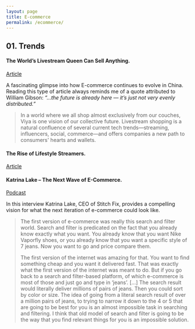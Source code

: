 ```yaml
---
layout: page
title: E-commerce
permalink: /ecommerce/
---
```


## 01. Trends

#### The World’s Livestream Queen Can Sell Anything.

[Article](https://www.bloomberg.com/features/2020-viya-china-livestream-shopping/)

A fascinating glimpse into how E-commerce continues to evolve in China. Reading this type of article always reminds me of a quote attributed to William Gibson: *“…the future is already here — it’s just not very evenly distributed.”*

> In a world where we all shop almost exclusively from our couches, Viya is one vision of our collective future. Livestream shopping is a natural confluence of several current tech trends—streaming, influencers, social, commerce—and offers companies a new path to consumers' hearts and wallets.

#### The Rise of Lifestyle Streamers.

[Article](https://a16z.com/2020/04/08/lifestyle-streamers/)

#### Katrina Lake – The Next Wave of E-Commerce.

[Podcast](http://investorfieldguide.com/katrina-lake-the-next-wave-of-e-commerce-invest-like-the-best-ep-187/)

In this interview Katrina Lake, CEO of Stitch Fix, provides a compelling vision for what the next iteration of e-commerce could look like.

>The first version of e-commerce was really this search and filter world. Search and filter is predicated on the fact that you already know exactly what you want. You already know that you want Nike Vaporfly shoes, or you already know that you want a specific style of 7 jeans. Now you want to go and price compare them.
>
>The first version of the internet was amazing for that. You want to find something cheap and you want it delivered fast. That was exactly what the first version of the internet was meant to do. But if you go back to a search and filter-based platform, of which e-commerce is most of those and just go and type in ‘jeans’. […] The search result would literally deliver millions of pairs of jeans. Then you could sort by color or size. The idea of going from a literal search result of over a million pairs of jeans, to trying to narrow it down to the 4 or 5 that are going to be best for you is an almost impossible task in searching and filtering. I think that old model of search and filter is going to be the way that you find relevant things for you is an impossible solution.